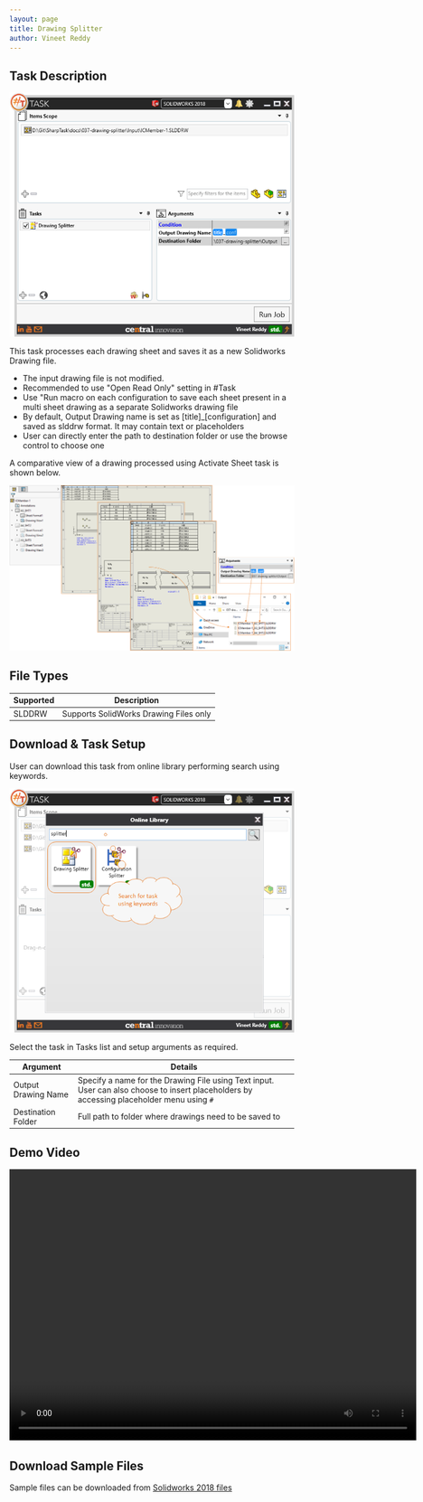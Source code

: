 ```yaml
---
layout: page
title: Drawing Splitter
author: Vineet Reddy
---
```


## Task Description

![Drawing Splitter](037_drawing_splitter_001.png "Drawing Splitter")

This task processes each drawing sheet and saves it as a new Solidworks Drawing file. 
 - The input drawing file is not modified.
 - Recommended to use "Open Read Only" setting in #Task
 - Use "Run macro on each configuration to save each sheet present in a multi sheet drawing as a separate Solidworks drawing file
 - By default, Output Drawing name is set as [title]_[configuration] and saved as slddrw format. It may contain text or placeholders
 - User can directly enter the path to destination folder or use the browse control to choose one


A comparative view of a drawing processed using Activate Sheet task is shown below.

![Comparison](037_drawing_splitter_002.png "Comparison between initial and final state of Solidworks Drawing")

## File Types

| Supported | Description |
| --- | --- |
| SLDDRW | Supports SolidWorks Drawing Files only |


## Download & Task Setup

User can download this task from online library performing search using keywords.

![Keyword Search](037_drawing_splitter_003.png "Search Online Library using Keywords")

Select the task in Tasks list and setup arguments as required.

| Argument | Details |
| --- | --- |
| Output Drawing Name| Specify a name for the Drawing File using Text input. User can also choose to insert placeholders by accessing placeholder menu using `#` |
| Destination Folder | Full path to folder where drawings need to be saved to |



## Demo Video

<video width="720" height="480" controls>
  <source src="002_ActivateSheet.swf" type="video/mp4">
</video>


## Download Sample Files

Sample files can be downloaded from [Solidworks 2018 files](037-drawing-splitter.zip)

